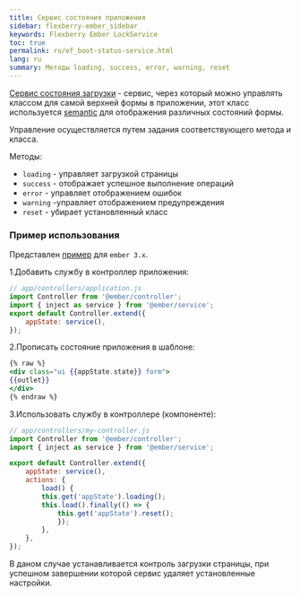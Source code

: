 ```yaml
---
title: Сервис состояния приложения
sidebar: flexberry-ember_sidebar
keywords: Flexberry Ember LockService
toc: true
permalink: ru/ef_boot-status-service.html
lang: ru
summary: Методы loading, success, error, warning, reset
---
```


[Сервис состояния загрузки](https://github.com/Flexberry/ember-flexberry/blob/master/addon/services/app-state.js) - сервис, через который можно управлять классом для самой верхней формы в приложении, этот класс используется [semantic](https://semantic-ui.com/collections/form.html) для отображения различных состояний формы.

Управление осуществляется путем задания соответствующего метода и класса.

Методы:

* `loading` - управляет загрузкой страницы
* `success` - отображает успешное выполнение операций
* `error` - управляет отображением ошибок
* `warning` -управляет отображением предупреждения
* `reset` - убирает установленный класс

### Пример использования

Представлен [пример](https://github.com/Flexberry/ember-flexberry/blob/master/addon/services/app-state.js#L8) для `ember 3.x`.

1.Добавить службу в контроллер приложения:

```javascript
// app/controllers/application.js
import Controller from '@ember/controller';
import { inject as service } from '@ember/service';
export default Controller.extend({
    appState: service(),
});
```

2.Прописать состояние приложения в шаблоне:

```hbs
{% raw %}
<div class="ui {{appState.state}} form">
{{outlet}}
</div>
{% endraw %}
```

3.Использовать службу в контроллере (компоненте):

```javascript
// app/controllers/my-controller.js
import Controller from '@ember/controller';
import { inject as service } from '@ember/service';

export default Controller.extend({
    appState: service(),
    actions: {
        load() {
        this.get('appState').loading();
        this.load().finally(() => {
            this.get('appState').reset();
            });
        },
    },
});
```

В даном случае устанавливается контроль загрузки страницы, при успешном завершении которой сервис удаляет установленные настройки.
